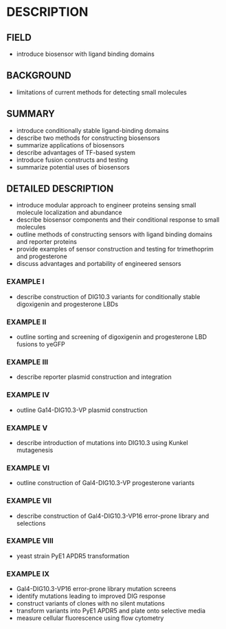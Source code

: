 # DESCRIPTION

## FIELD

- introduce biosensor with ligand binding domains

## BACKGROUND

- limitations of current methods for detecting small molecules

## SUMMARY

- introduce conditionally stable ligand-binding domains
- describe two methods for constructing biosensors
- summarize applications of biosensors
- describe advantages of TF-based system
- introduce fusion constructs and testing
- summarize potential uses of biosensors

## DETAILED DESCRIPTION

- introduce modular approach to engineer proteins sensing small molecule localization and abundance
- describe biosensor components and their conditional response to small molecules
- outline methods of constructing sensors with ligand binding domains and reporter proteins
- provide examples of sensor construction and testing for trimethoprim and progesterone
- discuss advantages and portability of engineered sensors

### EXAMPLE I

- describe construction of DIG10.3 variants for conditionally stable digoxigenin and progesterone LBDs

### EXAMPLE II

- outline sorting and screening of digoxigenin and progesterone LBD fusions to yeGFP

### EXAMPLE III

- describe reporter plasmid construction and integration

### EXAMPLE IV

- outline Ga14-DIG10.3-VP plasmid construction

### EXAMPLE V

- describe introduction of mutations into DIG10.3 using Kunkel mutagenesis

### EXAMPLE VI

- outline construction of Gal4-DIG10.3-VP progesterone variants

### EXAMPLE VII

- describe construction of Gal4-DIG10.3-VP16 error-prone library and selections

### EXAMPLE VIII

- yeast strain PyE1 APDR5 transformation

### EXAMPLE IX

- Gal4-DIG10.3-VP16 error-prone library mutation screens
- identify mutations leading to improved DIG response
- construct variants of clones with no silent mutations
- transform variants into PyE1 APDR5 and plate onto selective media
- measure cellular fluorescence using flow cytometry


